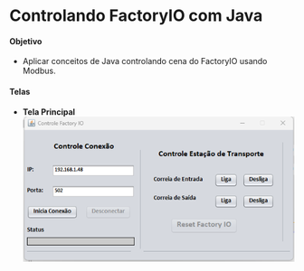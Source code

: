 # Controlando FactoryIO com Java

#### Objetivo
- Aplicar conceitos de Java controlando cena do FactoryIO usando Modbus.

#### Telas

* **Tela Principal**
![image](https://github.com/odenisnobre/factory-io-control-java/blob/master/img/tela.png?raw=true)